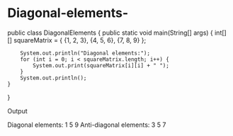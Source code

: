 # Diagonal-elements-
public class DiagonalElements {
    public static void main(String[] args) {
        int[][] squareMatrix = {
            {1, 2, 3},
            {4, 5, 6},
            {7, 8, 9}
        };

        System.out.println("Diagonal elements:");
        for (int i = 0; i < squareMatrix.length; i++) {
            System.out.print(squareMatrix[i][i] + " ");
        }
        System.out.println();
    }
}

Output 

Diagonal elements:
1 5 9 
Anti-diagonal elements:
3 5 7 

